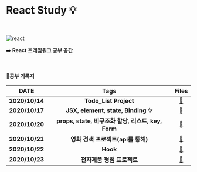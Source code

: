 # React Study :bulb:

</br>



![react](https://user-images.githubusercontent.com/48006103/95996882-21220080-0e6e-11eb-9820-20f125fd510b.png)









:arrow_right: **React 프레임워크 공부 공간**



</br>



📖**공부 기록지**

|      DATE      |                        Tags                        |                            Files                             |
| :------------: | :------------------------------------------------: | :----------------------------------------------------------: |
| **2020/10/14** |               **Todo_List Project**                | [:open_file_folder:](https://github.com/holim0/Front_End_Study/blob/master/README_Directory/React/20201014.md) |
| **2020/10/17** |         **JSX, element, state, Binding ✨**         | [:open_file_folder:](https://github.com/holim0/Front_End_Study/blob/master/README_Directory/React/20201016.md) |
| **2020/10/20** | **props, state, 비구조화 할당, 리스트, key, Form** | [:open_file_folder:](https://github.com/holim0/Front_End_Study/blob/master/README_Directory/React/20201020.md) |
| **2020/10/21** |         **영화 검색 프로젝트(api를 통해)**         | [:open_file_folder:](https://github.com/holim0/Front_End_Study/blob/master/README_Directory/React/20201021.md) |
| **2020/10/22** |                      **Hook**                      | [:open_file_folder:](https://github.com/holim0/Front_End_Study/blob/master/README_Directory/React/20201022.md) |
| **2020/10/23** |             **전자제품 평점 프로젝트**             | [:open_file_folder:](https://github.com/holim0/Front_End_Study/blob/master/README_Directory/React/20201023.md) |







</br></br>

















